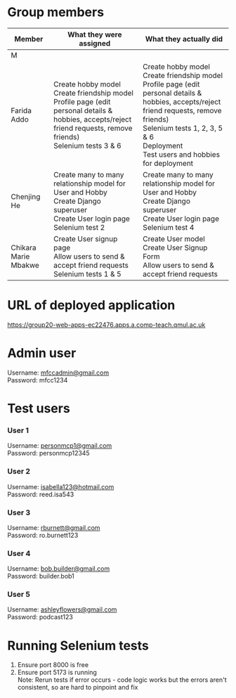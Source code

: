 # Group members

| Member      | What they were assigned                                                                                                                 | What they actually did                                                                                                                                               |
| ----------- | --------------------------------------------------------------------------------------------------------------------------------------- | -------------------------------------------------------------------------------------------------------------------------------------------------------------------- |
| M           |                                                                                                                                         |                                                                                                                                                                      |
| Farida Addo | Create hobby model <br> Create friendship model <br> Profile page (edit personal details & hobbies, accepts/reject friend requests, remove friends) <br> Selenium tests 3 & 6                                             | Create hobby model <br> Create friendship model <br> Profile page (edit personal details & hobbies, accepts/reject friend requests, remove friends) <br> Selenium tests 1, 2, 3, 5 & 6 <br> Deployment <br> Test users and hobbies for deployment <br> |
| Chenjing He | Create many to many relationship model for User and Hobby <br> Create Django superuser <br> Create User login page <br> Selenium test 2 | Create many to many relationship model for User and Hobby <br> Create Django superuser <br> Create User login page <br> Selenium test 4                              |
| Chikara Marie Mbakwe | Create User signup page <br> Allow users to send & accept friend requests <br> Selenium tests 1 & 5 | Create User model <br> Create User Signup Form <br> Allow users to send & accept friend requests |

# URL of deployed application

https://group20-web-apps-ec22476.apps.a.comp-teach.qmul.ac.uk

# Admin user

Username: mfccadmin@gmail.com <br>
Password: mfcc1234

# Test users

### User 1

Username: personmcp1@gmail.com <br>
Password: personmcp12345

### User 2

Username: isabella123@hotmail.com <br>
Password: reed.isa543

### User 3

Username: rburnett@gmail.com<br>
Password: ro.burnett123

### User 4

Username: bob.builder@gmail.com<br>
Password: builder.bob1

### User 5

Username: ashleyflowers@gmail.com<br>
Password: podcast123

# Running Selenium tests

1. Ensure port 8000 is free
2. Ensure port 5173 is running
   <br>Note: Rerun tests if error occurs - code logic works but the errors aren't consistent, so are hard to pinpoint and fix
